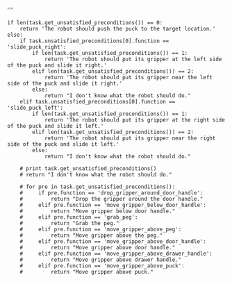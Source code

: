 
'''

    if len(task.get_unsatisfied_preconditions()) == 0:
        return 'The robot should push the puck to the target location.'
    else:
        if task.unsatisfied_preconditions[0].function == 'slide_puck_right':
            if len(task.get_unsatisfied_preconditions()) == 1:
                return 'The robot should put its gripper at the left side of the puck and slide it right.'
            elif len(task.get_unsatisfied_preconditions()) == 2:
                return 'The robot should put its gripper near the left side of the puck and slide it right.'
            else:
                return "I don't know what the robot should do."
        elif task.unsatisfied_preconditions[0].function == 'slide_puck_left':
            if len(task.get_unsatisfied_preconditions()) == 1:
                return 'The robot should put its gripper at the right side of the puck and slide it left.'
            elif len(task.get_unsatisfied_preconditions()) == 2:
                return 'The robot should put its gripper near the right side of the puck and slide it left.'
            else:
                return "I don't know what the robot should do."

        # print task.get_unsatisfied_preconditions()
        # return "I don't know what the robot should do."

        # for pre in task.get_unsatisfied_preconditions():
        #     if pre.function == 'drop_gripper_around_door_handle':
        #         return "Drop the gripper around the door handle."
        #     elif pre.function == 'move_gripper_below_door_handle':
        #         return "Move gripper below door handle."
        #     elif pre.function == 'grab_peg':
        #         return "Grab the peg."
        #     elif pre.function == 'move_gripper_above_peg':
        #         return "Move gripper above the peg."
        #     elif pre.function == 'move_gripper_above_door_handle':
        #         return "Move gripper above door handle."
        #     elif pre.function == 'move_gripper_above_drawer_handle':
        #         return "Move gripper above drawer handle."
        #     elif pre.function == 'move_gripper_above_puck':
        #         return "Move gripper above puck."
